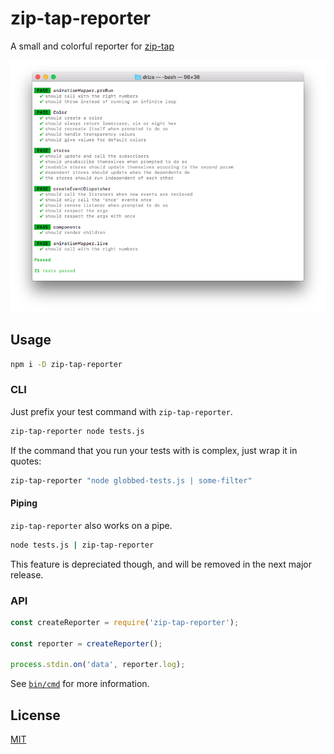 # zip-tap-reporter

A small and colorful reporter for [zip-tap](https://github.com/Vehmloewff/zip-tap)

<p align="center">
    <img src="screenshot.png">
</p>

## Usage

```sh
npm i -D zip-tap-reporter
```

### CLI

Just prefix your test command with `zip-tap-reporter`.

```bash
zip-tap-reporter node tests.js
```

If the command that you run your tests with is complex, just wrap it in quotes:

```bash
zip-tap-reporter "node globbed-tests.js | some-filter"
```

#### Piping

`zip-tap-reporter` also works on a pipe.

```bash
node tests.js | zip-tap-reporter
```

This feature is depreciated though, and will be removed in the next major release.

### API

```js
const createReporter = require('zip-tap-reporter');

const reporter = createReporter();

process.stdin.on('data', reporter.log);
```

See [`bin/cmd`](bin/cmd) for more information.

## License

[MIT](/LICENSE)
